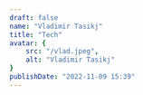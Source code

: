 ```yaml
---
draft: false
name: "Vladimir Tasikj"
title: "Tech"
avatar: {
    src: "/vlad.jpeg",
    alt: "Vladimir Tasikj"
}
publishDate: "2022-11-09 15:39"
---
```

